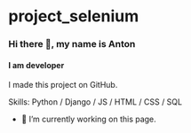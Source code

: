 # project_selenium

### Hi there 👋, my name is Anton
#### I am developer

I made this project on GitHub.

Skills: Python / Django / JS / HTML / CSS / SQL  

- 🔭 I’m currently working on this page. 




